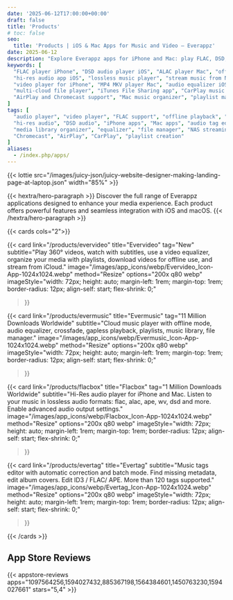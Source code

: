 ```yaml
---
date: '2025-06-12T17:00:00+00:00'
draft: false
title: 'Products'
# toc: false
seo:
  title: 'Products | iOS & Mac Apps for Music and Video – Everappz'
date: 2025-06-12
description: "Explore Everappz apps for iPhone and Mac: play FLAC, DSD, APE, and ALAC, stream from cloud storage or NAS, download music and videos, edit tags, and customize playback with equalizer and playlist tools."
keywords: [
  "FLAC player iPhone", "DSD audio player iOS", "ALAC player Mac", "offline music player iPhone", 
  "hi-res audio app iOS", "lossless music player", "stream music from NAS", "cloud music player", 
  "video player for iPhone", "MP4 MKV player Mac", "audio equalizer iOS", "metadata tag editor iPhone", 
  "multi-cloud file player", "iTunes File Sharing app", "CarPlay music app", 
  "AirPlay and Chromecast support", "Mac music organizer", "playlist manager iOS"
]
tags: [
  "audio player", "video player", "FLAC support", "offline playback", "cloud streaming", 
  "hi-res audio", "DSD audio", "iPhone apps", "Mac apps", "audio tag editor", 
  "media library organizer", "equalizer", "file manager", "NAS streaming", 
  "Chromecast", "AirPlay", "CarPlay", "playlist creation"
]
aliases:
  - /index.php/apps/
---
```


{{< lottie src="/images/juicy-json/juicy-website-designer-making-landing-page-at-laptop.json" width="85%" >}}

<div class="hx:mb-6 hx:text-center">
{{< hextra/hero-paragraph >}}
Discover the full range of Everappz applications designed to enhance your media experience.  
Each product offers powerful features and seamless integration with iOS and macOS.  
{{< /hextra/hero-paragraph >}}
</div>

<div class="hx:mt-6"></div>

<div class="hx:w-full">

{{< cards cols="2">}}

  {{< card 
    link="/products/evervideo" 
    title="Evervideo" 
    tag="New"
    subtitle="Play 360° videos, watch with subtitles, use a video equalizer, organize your media with playlists, download videos for offline use, and stream from iCloud." 
    image="/images/app_icons/webp/Evervideo_Icon-App-1024x1024.webp"
    method="Resize"
    options="200x q80 webp"
    imageStyle="width: 72px; height: auto; margin-left: 1rem; margin-top: 1rem; border-radius: 12px; align-self: start; flex-shrink: 0;"
  >}}

  {{< card 
    link="/products/evermusic"
    title="Evermusic" 
    tag="11 Million Downloads Worldwide"
    subtitle="Cloud music player with offline mode, audio equalizer, crossfade, gapless playback, playlists, music library, file manager." 
    image="/images/app_icons/webp/Evermusic_Icon-App-1024x1024.webp"
    method="Resize"
    options="200x q80 webp"
    imageStyle="width: 72px; height: auto; margin-left: 1rem; margin-top: 1rem; border-radius: 12px; align-self: start; flex-shrink: 0;"
  >}}

  {{< card 
    link="/products/flacbox"
    title="Flacbox" 
    tag="1 Million Downloads Worldwide"
    subtitle="Hi-Res audio player for iPhone and Mac. Listen to your music in lossless audio formats: flac, alac, ape, wv, dsd and more. Enable advanced audio output settings.​" 
    image="/images/app_icons/webp/Flacbox_Icon-App-1024x1024.webp"
    method="Resize"
    options="200x q80 webp"
    imageStyle="width: 72px; height: auto; margin-left: 1rem; margin-top: 1rem; border-radius: 12px; align-self: start; flex-shrink: 0;"
  >}}

  {{< card 
    link="/products/evertag"
    title="Evertag" 
    subtitle="Music tags editor with automatic correction and batch mode. Find missing metadata, edit album covers. Edit ID3 / FLAC/ APE. More than 120 tags supported." 
    image="/images/app_icons/webp/Evertag_Icon-App-1024x1024.webp"
    method="Resize"
    options="200x q80 webp"
    imageStyle="width: 72px; height: auto; margin-left: 1rem; margin-top: 1rem; border-radius: 12px; align-self: start; flex-shrink: 0;"
  >}}

{{< /cards >}}

</div>


## App Store Reviews


<div class="hx:mt-6"></div>

<div class="hx:w-full">
{{< appstore-reviews apps="1097564256,1594027432,885367198,1564384601,1450763230,1594027661" stars="5,4" >}}
</div>
